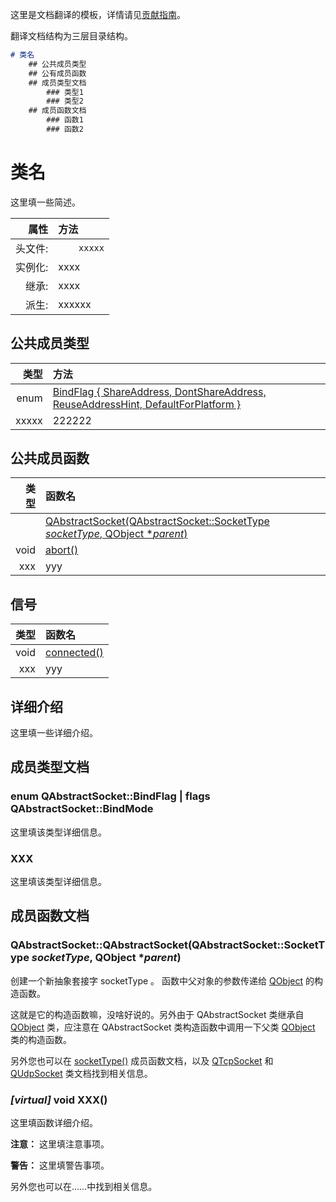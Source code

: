 这里是文档翻译的模板，详情请见[贡献指南](https://github.com/QtDocumentCN/QtDocumentCN/blob/master/CONTRIBUTING.md)。

翻译文档结构为三层目录结构。

```markdown
# 类名
	## 公共成员类型
	## 公有成员函数
	## 成员类型文档
		### 类型1
		### 类型2
	## 成员函数文档
		### 函数1
		### 函数2
```



# **类名**

这里填一些简述。

|  属性  | 方法|
|------:|:------|
|头文件:|`    xxxxx`|
|实例化:|xxxx|
|继承:    |xxxx|
|派生:|xxxxxx|

## **公共成员类型**

|  类型  | 方法|
|------:|:------|
|enum| [BindFlag { ShareAddress, DontShareAddress, ReuseAddressHint, DefaultForPlatform }](https://github.com/QtDocumentCN/QtDocumentCN/blob/master/A/QAbstractSocket/QAbstractSocket.md#enum-qabstractsocketbindflag--flags-qabstractsocketbindmode) |
|xxxxx|222222|



## 公共成员函数

|  类型  | 函数名|
|------:|:------|
|    |[QAbstractSocket(QAbstractSocket::SocketType *socketType*, QObject **parent*)](https://github.com/QtDocumentCN/QtDocumentCN/blob/master/A/QAbstractSocket/QAbstractSocket.md#qabstractsocketqabstractsocketqabstractsocketsockettype-sockettype-qobject-parent)|
|void | [abort()](https://github.com/QtDocumentCN/QtDocumentCN/blob/master/A/QAbstractSocket/QAbstractSocket.md#void-qabstractsocketabort) |
|xxx |yyy|



## **信号**

|  类型  | 函数名|
|------:|:------|
|void| [connected()](https://github.com/QtDocumentCN/QtDocumentCN/blob/master/A/QAbstractSocket/QAbstractSocket.md#signal-void-qabstractsocketconnected) |
|xxx| yyy |



## 详细介绍

这里填一些详细介绍。



## 成员类型文档

### enum **QAbstractSocket**::BindFlag | flags **QAbstractSocket**::BindMode

这里填该类型详细信息。

### XXX

这里填该类型详细信息。



## 成员函数文档

### **QAbstractSocket**::QAbstractSocket(**QAbstractSocket**::SocketType *socketType*, QObject **parent*)

创建一个新抽象套接字 socketType 。 函数中父对象的参数传递给 [QObject](https://github.com/QtDocumentCN/QtDocumentCN/blob/master/O/QObject/QObject.md) 的构造函数。

这就是它的构造函数嘛，没啥好说的。另外由于 QAbstractSocket 类继承自 [QObject](https://github.com/QtDocumentCN/QtDocumentCN/blob/master/O/QObject/QObject.md) 类，应注意在 QAbstractSocket 类构造函数中调用一下父类 [QObject](https://github.com/QtDocumentCN/QtDocumentCN/blob/master/O/QObject/QObject.md) 类的构造函数。

另外您也可以在 [socketType()](https://github.com/QtDocumentCN/QtDocumentCN/blob/master/A/QAbstractSocket/QAbstractSocket.md#qabstractsocketsockettype-qabstractsocketsockettype-const) 成员函数文档，以及 [QTcpSocket](https://github.com/QtDocumentCN/QtDocumentCN/blob/master/T/QTcpSocket/QTcpSocket.md) 和 [QUdpSocket](https://github.com/QtDocumentCN/QtDocumentCN/blob/master/U/QUdpSocket/QUdpSocket.md) 类文档找到相关信息。



### *[virtual]* void XXX()

这里填函数详细介绍。

**注意：** 这里填注意事项。

**警告：** 这里填警告事项。

另外您也可以在……中找到相关信息。

